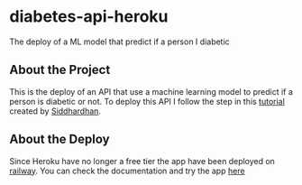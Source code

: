 # diabetes-api-heroku

The deploy of a ML model that predict if a person I diabetic

## About the Project

This is the deploy of an API that use a machine learning model to predict if a person is diabetic or not. To deploy this API I follow the step in this [tutorial](https://www.youtube.com/watch?v=VEjgGI3vU-k&t=2s) created by [Siddhardhan](https://www.linkedin.com/in/siddhardhan-s-741652207/).

## About the Deploy

Since Heroku have no longer a free tier the app have been deployed on [railway](https://railway.app). You can check the documentation and try the app [here](https://diabetes-api-heroku-production.up.railway.app/docs)